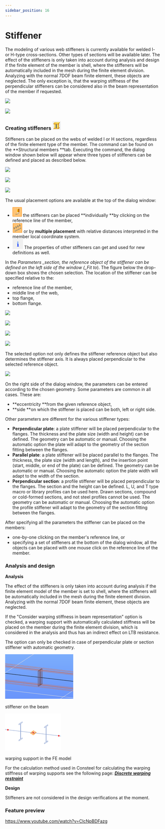 ```yaml
---
sidebar_position: 16
---
```

# Stiffener

The modeling of various web stiffeners is currently available for welded I- or H-type cross-sections. Other types of sections will be available later. The effect of the stiffeners is only taken into account during analysis and design if the finite element of the member is shell, where the stiffeners will be automatically included in the mesh during the finite element division. Analyzing with the normal 7DOF beam finite element, these objects are neglected. The only exception is, that the warping stiffness of the perpendicular stiffeners can be considered also in the beam representation of the member if requested.

<!-- /wp:paragraph -->

<!-- wp:columns -->

<!-- wp:column {"width":"50%","editorskit":{"devices":false,"desktop":true,"tablet":true,"mobile":true,"loggedin":true,"loggedout":true,"acf_visibility":"","acf_field":"","acf_condition":"","acf_value":"","migrated":false,"unit_test":false}} -->

<!-- wp:image {"align":"center","id":11456,"width":392,"height":224,"sizeSlug":"full","linkDestination":"media"} -->

[![](https://consteelsoftware.com/wp-content/uploads/2021/05/scr_dualbeam_stiff_hidden.png)](./img/wp-content-uploads-2021-05-scr_dualbeam_stiff_hidden.png)

<!-- /wp:image -->

<!-- /wp:column -->

<!-- wp:column {"width":"50%","editorskit":{"devices":false,"desktop":true,"tablet":true,"mobile":true,"loggedin":true,"loggedout":true,"acf_visibility":"","acf_field":"","acf_condition":"","acf_value":"","migrated":false,"unit_test":false}} -->

<!-- wp:image {"align":"center","id":11462,"width":389,"height":224,"sizeSlug":"full","linkDestination":"media","editorskit":{"devices":false,"desktop":true,"tablet":true,"mobile":true,"loggedin":true,"loggedout":true,"acf_visibility":"","acf_field":"","acf_condition":"","acf_value":"","migrated":false,"unit_test":false}} -->

[![](https://consteelsoftware.com/wp-content/uploads/2021/05/scr_dualbeam_stiff_mesh.png)](./img/wp-content-uploads-2021-05-scr_dualbeam_stiff_mesh.png)

<!-- /wp:image -->

<!-- /wp:column -->

<!-- /wp:columns -->

<!-- wp:heading {"level":3} -->

### Creating stiffeners ![](./img/wp-content-uploads-2021-05-cmd_stiffener.png)

<!-- /wp:heading -->

<!-- wp:paragraph {"align":"justify"} -->

Stiffeners can be placed on the webs of welded I or H sections, regardless of the finite element type of the member. The command can be found on the **Structural members **tab. Executing the command, the dialog window shown below will appear where three types of stiffeners can be defined and placed as described below.

<!-- /wp:paragraph -->

<!-- wp:columns -->

<!-- wp:column -->

<!-- wp:image {"align":"right","id":11480,"width":237,"height":260,"sizeSlug":"full","linkDestination":"media"} -->

[![](https://consteelsoftware.com/wp-content/uploads/2021/05/dial_dual_stiff_perp.png)](./img/wp-content-uploads-2021-05-dial_dual_stiff_perp.png)

<!-- /wp:image -->

<!-- /wp:column -->

<!-- wp:column -->

<!-- wp:image {"align":"center","id":11474,"width":237,"height":260,"sizeSlug":"full","linkDestination":"media"} -->

[![](https://consteelsoftware.com/wp-content/uploads/2021/05/dial_dual_stiff_paral.png)](./img/wp-content-uploads-2021-05-dial_dual_stiff_paral.png)

<!-- /wp:image -->

<!-- /wp:column -->

<!-- wp:column -->

<!-- wp:image {"align":"left","id":11468,"width":237,"height":260,"sizeSlug":"full","linkDestination":"media"} -->

[![](https://consteelsoftware.com/wp-content/uploads/2021/05/dial_dual_stiff_section.png)](./img/wp-content-uploads-2021-05-dial_dual_stiff_section.png)

<!-- /wp:image -->

<!-- /wp:column -->

<!-- /wp:columns -->

<!-- wp:paragraph -->

The usual placement options are available at the top of the dialog window:

<!-- /wp:paragraph -->

<!-- wp:list -->

- ![](./img/wp-content-uploads-2021-04-5-3-draw-ico-11.png) the stiffeners can be placed **individually **by clicking on the reference line of the member,
- ![](./img/wp-content-uploads-2021-04-cmd_multi_place.png) or by **multiple placement** with relative distances interpreted in the member local coordinate system.
- ![](./img/wp-content-uploads-2021-04-cmd_draw_get.png) The properties of other stiffeners can get and used for new definitions as well.

<!-- /wp:list -->

<!-- wp:paragraph -->

In the _Parameters \_section, the reference object of the stiffener can be defined on the left side of the window (\_Fit to_). The figure below the drop-down box shows the chosen selection. The location of the stiffener can be specified relative to the:

<!-- /wp:paragraph -->

<!-- wp:columns -->

<!-- wp:column {"width":"24%","editorskit":{"devices":false,"desktop":true,"tablet":true,"mobile":true,"loggedin":true,"loggedout":true,"acf_visibility":"","acf_field":"","acf_condition":"","acf_value":"","migrated":false,"unit_test":false}} -->

<!-- wp:list {"editorskit":{"devices":false,"desktop":true,"tablet":true,"mobile":true,"loggedin":true,"loggedout":true,"acf_visibility":"","acf_field":"","acf_condition":"","acf_value":"","migrated":false,"unit_test":false}} -->

- reference line of the member,
- middle line of the web,
- top flange,
- bottom flange.

<!-- /wp:list -->

<!-- /wp:column -->

<!-- wp:column {"width":"19%","editorskit":{"devices":false,"desktop":true,"tablet":true,"mobile":true,"loggedin":true,"loggedout":true,"acf_visibility":"","acf_field":"","acf_condition":"","acf_value":"","migrated":false,"unit_test":false}} -->

<!-- wp:image {"align":"center","id":11506,"width":128,"height":132,"sizeSlug":"full","linkDestination":"media","editorskit":{"devices":false,"desktop":true,"tablet":true,"mobile":true,"loggedin":true,"loggedout":true,"acf_visibility":"","acf_field":"","acf_condition":"","acf_value":"","migrated":false,"unit_test":false}} -->

[![](https://consteelsoftware.com/wp-content/uploads/2021/05/dial_dual_stiff_fit_refline.png)](./img/wp-content-uploads-2021-05-dial_dual_stiff_fit_refline.png)

<!-- /wp:image -->

<!-- /wp:column -->

<!-- wp:column {"width":"19%","editorskit":{"devices":false,"desktop":true,"tablet":true,"mobile":true,"loggedin":true,"loggedout":true,"acf_visibility":"","acf_field":"","acf_condition":"","acf_value":"","migrated":false,"unit_test":false}} -->

<!-- wp:image {"align":"center","id":11500,"width":129,"height":131,"sizeSlug":"full","linkDestination":"media"} -->

[![](https://consteelsoftware.com/wp-content/uploads/2021/05/dial_dual_stiff_fit_webmid.png)](./img/wp-content-uploads-2021-05-dial_dual_stiff_fit_webmid.png)

<!-- /wp:image -->

<!-- /wp:column -->

<!-- wp:column {"width":"19%","editorskit":{"devices":false,"desktop":true,"tablet":true,"mobile":true,"loggedin":true,"loggedout":true,"acf_visibility":"","acf_field":"","acf_condition":"","acf_value":"","migrated":false,"unit_test":false}} -->

<!-- wp:image {"align":"center","id":11494,"width":129,"height":130,"sizeSlug":"full","linkDestination":"media"} -->

[![](https://consteelsoftware.com/wp-content/uploads/2021/05/dial_dual_stiff_fit_top.png)](./img/wp-content-uploads-2021-05-dial_dual_stiff_fit_top.png)

<!-- /wp:image -->

<!-- /wp:column -->

<!-- wp:column {"width":"19%"} -->

<!-- wp:image {"align":"center","id":11512,"width":128,"height":130,"sizeSlug":"full","linkDestination":"media"} -->

[![](https://consteelsoftware.com/wp-content/uploads/2021/05/dial_dual_stiff_fit_bottom.png)](./img/wp-content-uploads-2021-05-dial_dual_stiff_fit_bottom.png)

<!-- /wp:image -->

<!-- /wp:column -->

<!-- /wp:columns -->

<!-- wp:paragraph -->

The selected option not only defines the stiffener reference object but also determines the stiffener axis. It is always placed perpendicular to the selected reference object.

<!-- /wp:paragraph -->

<!-- wp:image {"align":"center","id":11557,"width":380,"height":288,"sizeSlug":"full","linkDestination":"media"} -->

[![](https://consteelsoftware.com/wp-content/uploads/2021/05/scr_dualbeam_stiff_ref.png)](./img/wp-content-uploads-2021-05-scr_dualbeam_stiff_ref.png)

<!-- /wp:image -->

<!-- wp:paragraph -->

On the right side of the dialog window, the parameters can be entered according to the chosen geometry. Some parameters are common in all cases. These are:

<!-- /wp:paragraph -->

<!-- wp:list -->

- **eccentricity **from the given reference object,
- **side **on which the stiffener is placed can be both, left or right side.

<!-- /wp:list -->

<!-- wp:paragraph -->

Other parameters are different for the various stiffener types:

<!-- /wp:paragraph -->

<!-- wp:list -->

- **Perpendicular plate**: a plate stiffener will be placed perpendicular to the flanges. The thickness and the plate size (width and height) can be defined. The geometry can be automatic or manual. Choosing the automatic option the plate will adapt to the geometry of the section fitting between the flanges.
- **Parallel plate**: a plate stiffener will be placed parallel to the flanges. The thickness, the plate size (width and length), and the insertion point (start, middle, or end of the plate) can be defined. The geometry can be automatic or manual. Choosing the automatic option the plate width will adapt to the width of the section.
- **Perpendicular section**: a profile stiffener will be placed perpendicular to the flanges. The section and the height can be defined. L, U, and T type macro or library profiles can be used here. Drawn sections, compound or cold-formed sections, and not steel profiles cannot be used. The geometry can be automatic or manual. Choosing the automatic option the profile stiffener will adapt to the geometry of the section fitting between the flanges.

<!-- /wp:list -->

<!-- wp:paragraph -->

After specifying all the parameters the stiffener can be placed on the members:

<!-- /wp:paragraph -->

<!-- wp:list -->

- one-by-one clicking on the member's reference line, or
- specifying a set of stiffeners at the bottom of the dialog window, all the objects can be placed with one mouse click on the reference line of the member.

<!-- /wp:list -->

<!-- wp:heading {"level":3} -->

### Analysis and design

<!-- /wp:heading -->

<!-- wp:paragraph -->

**Analysis**

<!-- /wp:paragraph -->

<!-- wp:paragraph {"align":"justify"} -->

The effect of the stiffeners is only taken into account during analysis if the finite element model of the member is set to shell, where the stiffeners will be automatically included in the mesh during the finite element division. Analyzing with the normal 7DOF beam finite element, these objects are neglected.

<!-- /wp:paragraph -->

<!-- wp:paragraph {"align":"justify"} -->

If the "Consider warping stiffness in beam representation" option is checked, a warping support with automatically calculated stiffness will be placed on the member during the finite element division, which is considered in the analysis and thus has an indirect effect on LTB resistance.

<!-- /wp:paragraph -->

<!-- wp:paragraph -->

The option can only be checked in case of perpendicular plate or section stiffener with automatic geometry.

<!-- /wp:paragraph -->

<!-- wp:columns -->

<!-- wp:column -->

<!-- wp:image {"align":"right","id":25494,"width":197,"height":130,"sizeSlug":"full","linkDestination":"none","className":"is-style-editorskit-shadow"} -->

![](./img/wp-content-uploads-2021-10-scr_dual_stiff_warp_stru.png)

stiffener on the beam

<!-- /wp:image -->

<!-- /wp:column -->

<!-- wp:column -->

<!-- wp:image {"align":"left","id":25500,"height":130,"sizeSlug":"full","linkDestination":"none","className":"is-style-editorskit-shadow"} -->

![](./img/wp-content-uploads-2021-10-scr_dual_stiff_warp_FE.png)

warping support in the FE model

<!-- /wp:image -->

<!-- /wp:column -->

<!-- /wp:columns -->

<!-- wp:paragraph -->

For the calculation method used in Consteel for calculating the warping stiffness of warping supports see the following page: **_[Discrete warping restraint](/knowledgebase/discrete-warping-restraint/)_**

<!-- /wp:paragraph -->

<!-- wp:paragraph -->

**Design**

<!-- /wp:paragraph -->

<!-- wp:paragraph -->

Stiffeners are not considered in the design verifications at the moment.

<!-- /wp:paragraph -->

<!-- wp:spacer {"height":11} -->

<!-- /wp:spacer -->

<!-- wp:heading {"level":3} -->

### Feature preview

<!-- /wp:heading -->

<!-- wp:html -->

https://www.youtube.com/watch?v=ClcNpBDFazg

<!-- /wp:html -->
